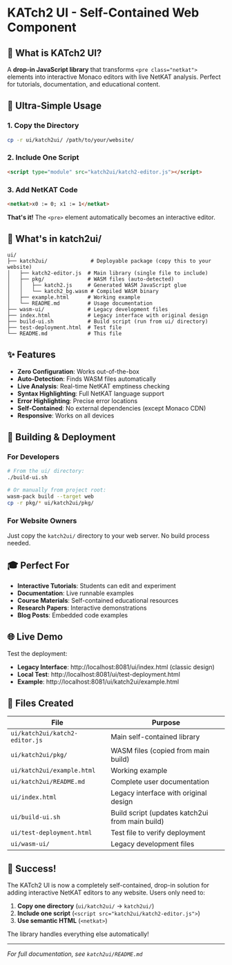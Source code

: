# KATch2 UI - Self-Contained Web Component

## 🎯 What is KATch2 UI?

A **drop-in JavaScript library** that transforms `<pre class="netkat">` elements into interactive Monaco editors with live NetKAT analysis. Perfect for tutorials, documentation, and educational content.

## 🚀 Ultra-Simple Usage

### 1. Copy the Directory
```bash
cp -r ui/katch2ui/ /path/to/your/website/
```

### 2. Include One Script
```html
<script type="module" src="katch2ui/katch2-editor.js"></script>
```

### 3. Add NetKAT Code
```html
<netkat>x0 := 0; x1 := 1</netkat>
```

**That's it!** The `<pre>` element automatically becomes an interactive editor.

## 📁 What's in katch2ui/

```
ui/
├── katch2ui/              # Deployable package (copy this to your website)
│   ├── katch2-editor.js  # Main library (single file to include)
│   ├── pkg/              # WASM files (auto-detected)
│   │   ├── katch2.js     # Generated WASM JavaScript glue
│   │   └── katch2_bg.wasm # Compiled WASM binary
│   ├── example.html      # Working example
│   └── README.md         # Usage documentation
├── wasm-ui/              # Legacy development files
├── index.html            # Legacy interface with original design
├── build-ui.sh           # Build script (run from ui/ directory)
├── test-deployment.html  # Test file
└── README.md             # This file
```

## ✨ Features

- **Zero Configuration**: Works out-of-the-box
- **Auto-Detection**: Finds WASM files automatically
- **Live Analysis**: Real-time NetKAT emptiness checking
- **Syntax Highlighting**: Full NetKAT language support
- **Error Highlighting**: Precise error locations
- **Self-Contained**: No external dependencies (except Monaco CDN)
- **Responsive**: Works on all devices

## 🔧 Building & Deployment

### For Developers
```bash
# From the ui/ directory:
./build-ui.sh

# Or manually from project root:
wasm-pack build --target web
cp -r pkg/* ui/katch2ui/pkg/
```

### For Website Owners
Just copy the `katch2ui/` directory to your web server. No build process needed.

## 🎓 Perfect For

- **Interactive Tutorials**: Students can edit and experiment
- **Documentation**: Live runnable examples
- **Course Materials**: Self-contained educational resources
- **Research Papers**: Interactive demonstrations
- **Blog Posts**: Embedded code examples

## 🌐 Live Demo

Test the deployment:
- **Legacy Interface**: http://localhost:8081/ui/index.html (classic design)
- **Local Test**: http://localhost:8081/ui/test-deployment.html
- **Example**: http://localhost:8081/ui/katch2ui/example.html

## 📄 Files Created

| File | Purpose |
|------|---------|
| `ui/katch2ui/katch2-editor.js` | Main self-contained library |
| `ui/katch2ui/pkg/` | WASM files (copied from main build) |
| `ui/katch2ui/example.html` | Working example |
| `ui/katch2ui/README.md` | Complete user documentation |
| `ui/index.html` | Legacy interface with original design |
| `ui/build-ui.sh` | Build script (updates katch2ui from main build) |
| `ui/test-deployment.html` | Test file to verify deployment |
| `ui/wasm-ui/` | Legacy development files |

## 🎉 Success!

The KATch2 UI is now a completely self-contained, drop-in solution for adding interactive NetKAT editors to any website. Users only need to:

1. **Copy one directory** (`ui/katch2ui/` → `katch2ui/`)
2. **Include one script** (`<script src="katch2ui/katch2-editor.js">`)  
3. **Use semantic HTML** (`<netkat>`)

The library handles everything else automatically!

---

*For full documentation, see `katch2ui/README.md`* 